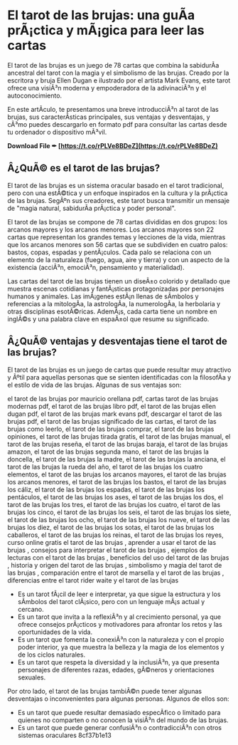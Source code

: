 
 
# El tarot de las brujas: una guÃ­a prÃ¡ctica y mÃ¡gica para leer las cartas
 
El tarot de las brujas es un juego de 78 cartas que combina la sabidurÃ­a ancestral del tarot con la magia y el simbolismo de las brujas. Creado por la escritora y bruja Ellen Dugan e ilustrado por el artista Mark Evans, este tarot ofrece una visiÃ³n moderna y empoderadora de la adivinaciÃ³n y el autoconocimiento.
 
En este artÃ­culo, te presentamos una breve introducciÃ³n al tarot de las brujas, sus caracterÃ­sticas principales, sus ventajas y desventajas, y cÃ³mo puedes descargarlo en formato pdf para consultar las cartas desde tu ordenador o dispositivo mÃ³vil.
 
**Download File ✒ [https://t.co/rPLVe8BDeZ](https://t.co/rPLVe8BDeZ)**


 
## Â¿QuÃ© es el tarot de las brujas?
 
El tarot de las brujas es un sistema oracular basado en el tarot tradicional, pero con una estÃ©tica y un enfoque inspirados en la cultura y la prÃ¡ctica de las brujas. SegÃºn sus creadores, este tarot busca transmitir un mensaje de "magia natural, sabidurÃ­a prÃ¡ctica y poder personal".
 
El tarot de las brujas se compone de 78 cartas divididas en dos grupos: los arcanos mayores y los arcanos menores. Los arcanos mayores son 22 cartas que representan los grandes temas y lecciones de la vida, mientras que los arcanos menores son 56 cartas que se subdividen en cuatro palos: bastos, copas, espadas y pentÃ¡culos. Cada palo se relaciona con un elemento de la naturaleza (fuego, agua, aire y tierra) y con un aspecto de la existencia (acciÃ³n, emociÃ³n, pensamiento y materialidad).
 
Las cartas del tarot de las brujas tienen un diseÃ±o colorido y detallado que muestra escenas cotidianas y fantÃ¡sticas protagonizadas por personajes humanos y animales. Las imÃ¡genes estÃ¡n llenas de sÃ­mbolos y referencias a la mitologÃ­a, la astrologÃ­a, la numerologÃ­a, la herbolaria y otras disciplinas esotÃ©ricas. AdemÃ¡s, cada carta tiene un nombre en inglÃ©s y una palabra clave en espaÃ±ol que resume su significado.
 
## Â¿QuÃ© ventajas y desventajas tiene el tarot de las brujas?
 
El tarot de las brujas es un juego de cartas que puede resultar muy atractivo y Ãºtil para aquellas personas que se sienten identificadas con la filosofÃ­a y el estilo de vida de las brujas. Algunas de sus ventajas son:
 
el tarot de las brujas por mauricio orellana pdf,  cartas tarot de las brujas modernas pdf,  el tarot de las brujas libro pdf,  el tarot de las brujas ellen dugan pdf,  el tarot de las brujas mark evans pdf,  descargar el tarot de las brujas pdf,  el tarot de las brujas significado de las cartas,  el tarot de las brujas como leerlo,  el tarot de las brujas comprar,  el tarot de las brujas opiniones,  el tarot de las brujas tirada gratis,  el tarot de las brujas manual,  el tarot de las brujas reseña,  el tarot de las brujas baraja,  el tarot de las brujas amazon,  el tarot de las brujas segunda mano,  el tarot de las brujas la doncella,  el tarot de las brujas la madre,  el tarot de las brujas la anciana,  el tarot de las brujas la rueda del año,  el tarot de las brujas los cuatro elementos,  el tarot de las brujas los arcanos mayores,  el tarot de las brujas los arcanos menores,  el tarot de las brujas los bastos,  el tarot de las brujas los cáliz,  el tarot de las brujas los espadas,  el tarot de las brujas los pentáculos,  el tarot de las brujas los ases,  el tarot de las brujas los dos,  el tarot de las brujas los tres,  el tarot de las brujas los cuatro,  el tarot de las brujas los cinco,  el tarot de las brujas los seis,  el tarot de las brujas los siete,  el tarot de las brujas los ocho,  el tarot de las brujas los nueve,  el tarot de las brujas los diez,  el tarot de las brujas los sotas,  el tarot de las brujas los caballeros,  el tarot de las brujas los reinas,  el tarot de las brujas los reyes,  curso online gratis el tarot de las brujas ,  aprender a usar el tarot de las brujas ,  consejos para interpretar el tarot de las brujas ,  ejemplos de lecturas con el tarot de las brujas ,  beneficios del uso del tarot de las brujas ,  historia y origen del tarot de las brujas ,  simbolismo y magia del tarot de las brujas ,  comparación entre el tarot de marsella y el tarot de las brujas ,  diferencias entre el tarot rider waite y el tarot de las brujas
 
- Es un tarot fÃ¡cil de leer e interpretar, ya que sigue la estructura y los sÃ­mbolos del tarot clÃ¡sico, pero con un lenguaje mÃ¡s actual y cercano.
- Es un tarot que invita a la reflexiÃ³n y al crecimiento personal, ya que ofrece consejos prÃ¡cticos y motivadores para afrontar los retos y las oportunidades de la vida.
- Es un tarot que fomenta la conexiÃ³n con la naturaleza y con el propio poder interior, ya que muestra la belleza y la magia de los elementos y de los ciclos naturales.
- Es un tarot que respeta la diversidad y la inclusiÃ³n, ya que presenta personajes de diferentes razas, edades, gÃ©neros y orientaciones sexuales.

Por otro lado, el tarot de las brujas tambiÃ©n puede tener algunas desventajas o inconvenientes para algunas personas. Algunos de ellos son:

- Es un tarot que puede resultar demasiado especÃ­fico o limitado para quienes no comparten o no conocen la visiÃ³n del mundo de las brujas.
- Es un tarot que puede generar confusiÃ³n o contradicciÃ³n con otros sistemas oraculares 8cf37b1e13


